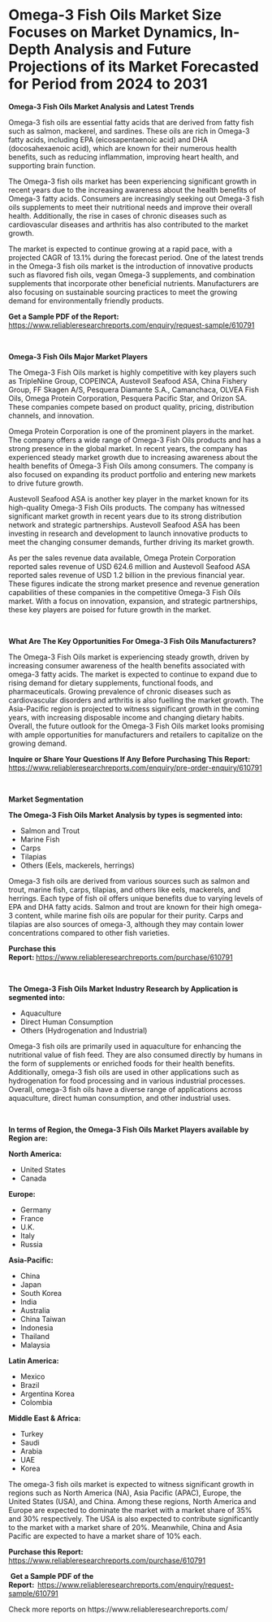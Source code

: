 <p><h1>Omega-3 Fish Oils Market Size Focuses on Market Dynamics, In-Depth Analysis and Future Projections of its Market Forecasted for Period from 2024 to 2031</h1></p><p><strong>Omega-3 Fish Oils Market Analysis and Latest Trends</strong></p>
<p><p>Omega-3 fish oils are essential fatty acids that are derived from fatty fish such as salmon, mackerel, and sardines. These oils are rich in Omega-3 fatty acids, including EPA (eicosapentaenoic acid) and DHA (docosahexaenoic acid), which are known for their numerous health benefits, such as reducing inflammation, improving heart health, and supporting brain function.</p><p>The Omega-3 fish oils market has been experiencing significant growth in recent years due to the increasing awareness about the health benefits of Omega-3 fatty acids. Consumers are increasingly seeking out Omega-3 fish oils supplements to meet their nutritional needs and improve their overall health. Additionally, the rise in cases of chronic diseases such as cardiovascular diseases and arthritis has also contributed to the market growth.</p><p>The market is expected to continue growing at a rapid pace, with a projected CAGR of 13.1% during the forecast period. One of the latest trends in the Omega-3 fish oils market is the introduction of innovative products such as flavored fish oils, vegan Omega-3 supplements, and combination supplements that incorporate other beneficial nutrients. Manufacturers are also focusing on sustainable sourcing practices to meet the growing demand for environmentally friendly products.</p></p>
<p><strong>Get a Sample PDF of the Report:&nbsp;</strong> <a href="https://www.reliableresearchreports.com/enquiry/request-sample/610791">https://www.reliableresearchreports.com/enquiry/request-sample/610791</a></p>
<p>&nbsp;</p>
<p><strong>Omega-3 Fish Oils Major Market Players</strong></p>
<p><p>The Omega-3 Fish Oils market is highly competitive with key players such as TripleNine Group, COPEINCA, Austevoll Seafood ASA, China Fishery Group, FF Skagen A/S, Pesquera Diamante S.A., Camanchaca, OLVEA Fish Oils, Omega Protein Corporation, Pesquera Pacific Star, and Orizon SA. These companies compete based on product quality, pricing, distribution channels, and innovation.</p><p>Omega Protein Corporation is one of the prominent players in the market. The company offers a wide range of Omega-3 Fish Oils products and has a strong presence in the global market. In recent years, the company has experienced steady market growth due to increasing awareness about the health benefits of Omega-3 Fish Oils among consumers. The company is also focused on expanding its product portfolio and entering new markets to drive future growth.</p><p>Austevoll Seafood ASA is another key player in the market known for its high-quality Omega-3 Fish Oils products. The company has witnessed significant market growth in recent years due to its strong distribution network and strategic partnerships. Austevoll Seafood ASA has been investing in research and development to launch innovative products to meet the changing consumer demands, further driving its market growth.</p><p>As per the sales revenue data available, Omega Protein Corporation reported sales revenue of USD 624.6 million and Austevoll Seafood ASA reported sales revenue of USD 1.2 billion in the previous financial year. These figures indicate the strong market presence and revenue generation capabilities of these companies in the competitive Omega-3 Fish Oils market. With a focus on innovation, expansion, and strategic partnerships, these key players are poised for future growth in the market.</p></p>
<p>&nbsp;</p>
<p><strong>What Are The Key Opportunities For Omega-3 Fish Oils Manufacturers?</strong></p>
<p><p>The Omega-3 Fish Oils market is experiencing steady growth, driven by increasing consumer awareness of the health benefits associated with omega-3 fatty acids. The market is expected to continue to expand due to rising demand for dietary supplements, functional foods, and pharmaceuticals. Growing prevalence of chronic diseases such as cardiovascular disorders and arthritis is also fuelling the market growth. The Asia-Pacific region is projected to witness significant growth in the coming years, with increasing disposable income and changing dietary habits. Overall, the future outlook for the Omega-3 Fish Oils market looks promising with ample opportunities for manufacturers and retailers to capitalize on the growing demand.</p></p>
<p><strong>Inquire or Share Your Questions If Any Before Purchasing This Report:</strong> <a href="https://www.reliableresearchreports.com/enquiry/pre-order-enquiry/610791">https://www.reliableresearchreports.com/enquiry/pre-order-enquiry/610791</a></p>
<p>&nbsp;</p>
<p><strong>Market Segmentation</strong></p>
<p><strong>The Omega-3 Fish Oils Market Analysis by types is segmented into:</strong></p>
<p><ul><li>Salmon and Trout</li><li>Marine Fish</li><li>Carps</li><li>Tilapias</li><li>Others (Eels, mackerels, herrings)</li></ul></p>
<p><p>Omega-3 fish oils are derived from various sources such as salmon and trout, marine fish, carps, tilapias, and others like eels, mackerels, and herrings. Each type of fish oil offers unique benefits due to varying levels of EPA and DHA fatty acids. Salmon and trout are known for their high omega-3 content, while marine fish oils are popular for their purity. Carps and tilapias are also sources of omega-3, although they may contain lower concentrations compared to other fish varieties.</p></p>
<p><strong>Purchase this Report:&nbsp;</strong><a href="https://www.reliableresearchreports.com/purchase/610791">https://www.reliableresearchreports.com/purchase/610791</a></p>
<p>&nbsp;</p>
<p><strong>The Omega-3 Fish Oils Market Industry Research by Application is segmented into:</strong></p>
<p><ul><li>Aquaculture</li><li>Direct Human Consumption</li><li>Others (Hydrogenation and Industrial)</li></ul></p>
<p><p>Omega-3 fish oils are primarily used in aquaculture for enhancing the nutritional value of fish feed. They are also consumed directly by humans in the form of supplements or enriched foods for their health benefits. Additionally, omega-3 fish oils are used in other applications such as hydrogenation for food processing and in various industrial processes. Overall, omega-3 fish oils have a diverse range of applications across aquaculture, direct human consumption, and other industrial uses.</p></p>
<p>&nbsp;</p>
<p><strong>In terms of Region, the Omega-3 Fish Oils Market Players available by Region are:</strong></p>
<p>
    <p> <strong> North America: </strong>
        <ul>
            <li>United States</li>
            <li>Canada</li>
        </ul>
        </p> 
    <p> <strong> Europe: </strong>
        <ul>
            <li>Germany</li>
            <li>France</li>
            <li>U.K.</li>
            <li>Italy</li>
            <li>Russia</li>
        </ul>
        </p> 
    <p> <strong> Asia-Pacific: </strong>
        <ul>
            <li>China</li>
            <li>Japan</li>
            <li>South Korea</li>
            <li>India</li>
            <li>Australia</li>
            <li>China Taiwan</li>
            <li>Indonesia</li>
            <li>Thailand</li>
            <li>Malaysia</li>
        </ul>
        </p> 
    <p> <strong> Latin America: </strong>
        <ul>
            <li>Mexico</li>
            <li>Brazil</li>
            <li>Argentina Korea</li>
            <li>Colombia</li>
        </ul>
        </p> 
    <p> <strong> Middle East & Africa: </strong>
        <ul>
            <li>Turkey</li>
            <li>Saudi</li>
            <li>Arabia</li>
            <li>UAE</li>
            <li>Korea</li>
        </ul>
    </p>
    </p>
<p><p>The omega-3 fish oils market is expected to witness significant growth in regions such as North America (NA), Asia Pacific (APAC), Europe, the United States (USA), and China. Among these regions, North America and Europe are expected to dominate the market with a market share of 35% and 30% respectively. The USA is also expected to contribute significantly to the market with a market share of 20%. Meanwhile, China and Asia Pacific are expected to have a market share of 10% each.</p></p>
<p><strong>Purchase this Report: </strong><a href="https://www.reliableresearchreports.com/purchase/610791">https://www.reliableresearchreports.com/purchase/610791</a></p>
<p>&nbsp;<strong>Get a Sample PDF of the Report:&nbsp;&nbsp;</strong><a href="https://www.reliableresearchreports.com/enquiry/request-sample/610791">https://www.reliableresearchreports.com/enquiry/request-sample/610791</a></p>
<p><strong></strong></p>
<p>Check more reports on https://www.reliableresearchreports.com/</p>